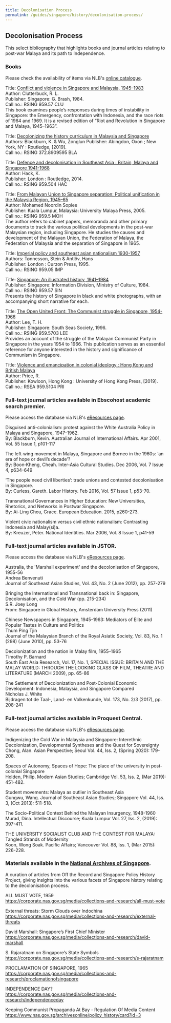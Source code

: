 ```yaml
---
title: Decolonisation Process
permalink: /guides/singapore/history/decolonisation-process/
---
```

## Decolonisation Process

This select bibliography that highlights books and journal articles relating to post-war Malaya and its path to Independence.

### **Books**
Please check the availability of items via NLB's [online catalogue](https://catalogue.nlb.gov.sg).


Title: [Conflict and violence in Singapore and Malaysia, 1945–1983  ](https://eservice.nlb.gov.sg/item_holding_s.aspx?bid=4080964)  
Author: Clutterbuck, R. L.  
Publisher: Singapore: G. Brash, 1984.  
Call no.: RSING 959.57 CLU  
This book examines people’s responses during times of instability in Singapore: the Emergency, confrontation with Indonesia, and the race riots of 1964 and 1969. It is a revised edition of “Riot and Revolution in Singapore and Malaya, 1945–1963”.


Title: [Decolonizing the history curriculum in Malaysia and Singapore](https://eservice.nlb.gov.sg/item_holding_s.aspx?bid=203878121)   
Authors: Blackburn, K. & Wu, Zonglun
Publisher: Abingdon, Oxon ; New York, NY : Routledge, [2019].   
Call no.: RSING 372.8909595 BLA



Title: [Defence and decolonisation in Southeast Asia : Britain, Malaya and Singapore 1941-1968](https://eservice.nlb.gov.sg/item_holding_s.aspx?bid=201307443)  
Author: Hack, K.  
Publisher: London : Routledge, 2014.  
Call no.: RSING 959.504 HAC


Title: [From Malayan Union to Singapore separation: Political unification in the Malaysia Region, 1945–65](https://eservice.nlb.gov.sg/item_holding_s.aspx?bid=12543203)  
Author: Mohamed Noordin Sopiee  
Publisher: Kuala Lumpur, Malaysia: University Malaya Press, 2005.  
Call no.: RSING 959.5 MOH  
The author refers to cabinet papers, memoranda and other primary documents to track the various political developments in the post-war Malaysian region, including Singapore. He studies the causes and development of the Malayan Union, the Federation of Malaya, the Federation of Malaysia and the separation of Singapore in 1965.


Title: [Imperial policy and southeast asian nationalism 1930-1957](https://eservice.nlb.gov.sg/item_holding_s.aspx?bid=7382232)  
Authors: Tønnesson, Stein & Antlöv, Hans  
Publisher: London : Curzon Press, 1995.  
Call no.: RSING 959.05 IMP 


Title: [Singapore: An illustrated history, 1941–1984](https://eservice.nlb.gov.sg/item_holding_s.aspx?bid=4080295)  
Publisher: Singapore: Information Division, Ministry of Culture, 1984.  
Call no.: RSING 959.57 SIN  
Presents the history of Singapore in black and white photographs, with an accompanying short narrative for each.


Title: [The Open United Front: The Communist struggle in Singapore, 1954-1966](https://eservice.nlb.gov.sg/item_holding_s.aspx?bid=8093741)  
Author: Lee, T. H.  
Publisher: Singapore: South Seas Society, 1996.  
Call no.: RSING 959.5703 LEE  
Provides an account of the struggle of the Malayan Communist Party in Singapore in the years 1954 to 1966. This publication serves as an essential reference for anyone interested in the history and significance of Communism in Singapore.


Title: [Violence and emancipation in colonial ideology : Hong Kong and British Malaya](https://eservice.nlb.gov.sg/item_holding_s.aspx?bid=204402637)  
Author: Price, R.  
Publisher: Kowloon, Hong Kong : University of Hong Kong Press, [2019].  
Call no.: RSEA 959.5104 PRI


### Full-text journal articles available in **Ebscohost academic search premier**.
Please access the database via NLB's [eResources page](https://eresources.nlb.gov.sg/main/Browse?startsWith=E). 

Disguised anti-colonialism: protest against the White Australia Policy in Malaya and Singapore, 1947–1962.  
By: Blackburn, Kevin. Australian Journal of International Affairs. Apr 2001, Vol. 55 Issue 1, p101-117


The left‐wing movement in Malaya, Singapore and Borneo in the 1960s: ‘an era of hope or devil’s decade’?  
By: Boon‐Kheng, Cheah. Inter-Asia Cultural Studies. Dec 2006, Vol. 7 Issue 4, p634-649


‘The people need civil liberties’: trade unions and contested decolonisation in Singapore.  
By: Curless, Gareth. Labor History. Feb 2016, Vol. 57 Issue 1, p53-70.


Transnational Governances in Higher Education: New Universities, Rhetorics, and Networks in Postwar Singapore.  
By: Ai-Ling Chou, Grace. European Education. 2015, p260-273.


Violent civic nationalism versus civil ethnic nationalism: Contrasting Indonesia and Malay(si)a.  
By: Kreuzer, Peter. National Identities. Mar 2006, Vol. 8 Issue 1, p41-59


### Full-text journal articles available in **JSTOR**.
Please access the database via NLB's [eResources page](https://eresources.nlb.gov.sg/main/Browse?startsWith=J).

Australia, the 'Marshall experiment' and the decolonisation of Singapore, 1955-56  
Andrea Benvenuti  
Journal of Southeast Asian Studies, Vol. 43, No. 2 (June 2012), pp. 257-279


Bringing the International and Transnational back in: Singapore, Decolonisation, and the Cold War (pp. 215-234)  
S.R. Joey Long  
From: Singapore in Global History, Amsterdam University Press (2011)


Chinese Newspapers in Singapore, 1945-1963: Mediators of Elite and Popular Tastes in Culture and Politics  
Thum Ping Tjin  
Journal of the Malaysian Branch of the Royal Asiatic Society, Vol. 83, No. 1 (298) (June 2010), pp. 53-76


Decolonization and the nation in Malay film, 1955–1965  
Timothy P. Barnard  
South East Asia Research, Vol. 17, No. 1, SPECIAL ISSUE: BRITAIN AND THE MALAY WORLD: THROUGH THE LOOKING GLASS OF FILM, THEATRE AND LITERATURE (MARCH 2009), pp. 65-86


The Settlement of Decolonization and Post-Colonial Economic Development: Indonesia, Malaysia, and Singapore Compared  
Nicholas J. White  
Bijdragen tot de Taal-, Land- en Volkenkunde, Vol. 173, No. 2/3 (2017), pp. 208-241


### Full-text journal articles available in **Proquest Central**.
Please access the database via NLB's [eResources page](https://eresources.nlb.gov.sg/main/Browse?startsWith=P).

Indigenizing the Cold War in Malaysia and Singapore: Interethnic Decolonization, Developmental Syntheses and the Quest for Sovereignty  
Chong, Alan. Asian Perspective; Seoul Vol. 44, Iss. 2,  (Spring 2020): 179-208.


Spaces of Autonomy, Spaces of Hope: The place of the university in post-colonial Singapore  
Holden, Philip. Modern Asian Studies; Cambridge Vol. 53, Iss. 2,  (Mar 2019): 451-482.


Student movements: Malaya as outlier in Southeast Asia  
Gungwu, Wang. Journal of Southeast Asian Studies; Singapore Vol. 44, Iss. 3,  (Oct 2013): 511-518.


The Socio-Political Context Behind the Malayan Insurgency, 1948-1960  
Murad, Dina. Intellectual Discourse; Kuala Lumpur Vol. 27, Iss. 2,  (2019): 397-411.


THE UNIVERSITY SOCIALIST CLUB AND THE CONTEST FOR MALAYA: Tangled Strands of Modernity  
Koon, Wong Soak. Pacific Affairs; Vancouver Vol. 88, Iss. 1,  (Mar 2015): 226-228.


### Materials available in the  [National Archives of Singapore](https://www.nas.gov.sg/archivesonline/).

A curation of articles from Off the Record and Singapore Policy History Project, giving insights into the various facets of Singapore history relating to the decolonisation process.


ALL MUST VOTE, 1959   
<https://corporate.nas.gov.sg/media/collections-and-research/all-must-vote>

External threats: Storm Clouds over Indochina   
<https://corporate.nas.gov.sg/media/collections-and-research/external-threats>

David Marshall: Singapore’s First Chief Minister   
<https://corporate.nas.gov.sg/media/collections-and-research/david-marshall>

S. Rajaratnam on Singapore’s State Symbols   
<https://corporate.nas.gov.sg/media/collections-and-research/s-rajaratnam>

PROCLAMATION OF SINGAPORE, 1965   
<https://corporate.nas.gov.sg/media/collections-and-research/proclamationofsingapore>

INDEPENDENCE DAY?   
<https://corporate.nas.gov.sg/media/collections-and-research/independenceday>

Keeping Communist Propaganda At Bay - Regulation Of Media Content   
<https://www.nas.gov.sg/archivesonline/policy_history/card?id=3>